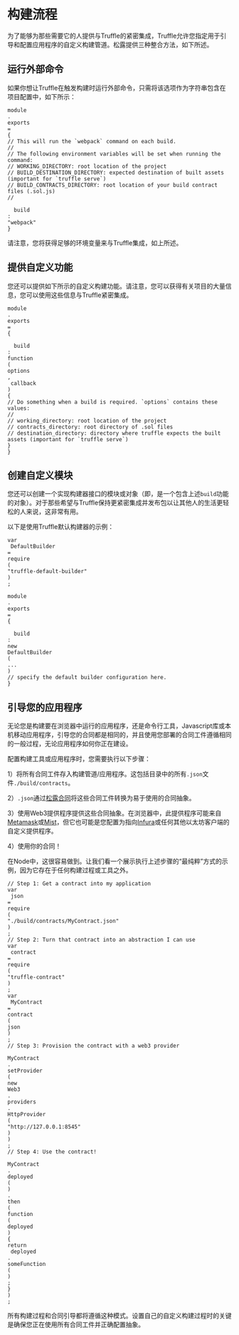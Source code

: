 # 构建流程

为了能够为那些需要它的人提供与Truffle的紧密集成，Truffle允许您指定用于引导和配置应用程序的自定义构建管道。松露提供三种整合方法，如下所述。

## 运行外部命令

如果你想让Truffle在触发构建时运行外部命令，只需将该选项作为字符串包含在项目配置中，如下所示：

    module
    .
    exports 
    =
    {
    // This will run the `webpack` command on each build.
    //
    // The following environment variables will be set when running the command:
    // WORKING_DIRECTORY: root location of the project
    // BUILD_DESTINATION_DIRECTORY: expected destination of built assets (important for `truffle serve`)
    // BUILD_CONTRACTS_DIRECTORY: root location of your build contract files (.sol.js)
    //

      build
    :
    "webpack"
    }

请注意，您将获得足够的环境变量来与Truffle集成，如上所述。

## 提供自定义功能

您还可以提供如下所示的自定义构建功能。请注意，您可以获得有关项目的大量信息，您可以使用这些信息与Truffle紧密集成。

    module
    .
    exports 
    =
    {

      build
    :
    function
    (
    options
    ,
     callback
    )
    {
    // Do something when a build is required. `options` contains these values:
    //
    // working_directory: root location of the project
    // contracts_directory: root directory of .sol files
    // destination_directory: directory where truffle expects the built assets (important for `truffle serve`)
    }
    }

## 创建自定义模块

您还可以创建一个实现构建器接口的模块或对象（即，是一个包含上述`build`功能的对象）。对于那些希望与Truffle保持更紧密集成并发布包以让其他人的生活更轻松的人来说，这非常有用。

以下是使用Truffle默认构建器的示例：

```
var
 DefaultBuilder 
=
require
(
"truffle-default-builder"
)
;

module
.
exports 
=
{

  build
:
new
DefaultBuilder
(
...
)
// specify the default builder configuration here.
}
```

## 引导您的应用程序

无论您是构建要在浏览器中运行的应用程序，还是命令行工具，Javascript库或本机移动应用程序，引导您的合同都是相同的，并且使用您部署的合同工件遵循相同的一般过程，无论应用程序如何你正在建设。

配置构建工具或应用程序时，您需要执行以下步骤：

1）将所有合同工件存入构建管道/应用程序。这包括目录中的所有`.json`文件`./build/contracts`。

2）`.json`通过[松露合同](https://github.com/trufflesuite/truffle-contract)将这些合同工件转换为易于使用的合同抽象。

3）使用Web3提供程序提供这些合同抽象。在浏览器中，此提供程序可能来自[Metamask](https://metamask.io/)或[Mist](https://github.com/ethereum/mist)，但它也可能是您配置为指向[Infura](http://infura.io/)或任何其他以太坊客户端的自定义提供程序。

4）使用你的合同！

在Node中，这很容易做到。让我们看一个展示执行上述步骤的“最纯粹”方式的示例，因为它存在于任何构建过程或工具之外。

```
// Step 1: Get a contract into my application
var
 json 
=
require
(
"./build/contracts/MyContract.json"
)
;
// Step 2: Turn that contract into an abstraction I can use
var
 contract 
=
require
(
"truffle-contract"
)
;
var
 MyContract 
=
contract
(
json
)
;
// Step 3: Provision the contract with a web3 provider

MyContract
.
setProvider
(
new
Web3
.
providers
.
HttpProvider
(
"http://127.0.0.1:8545"
)
)
;
// Step 4: Use the contract!

MyContract
.
deployed
(
)
.
then
(
function
(
deployed
)
{
return
 deployed
.
someFunction
(
)
;
}
)
;
```

所有构建过程和合同引导都将遵循这种模式。设置自己的自定义构建过程时的关键是确保您正在使用所有合同工件并正确配置抽象。

  


